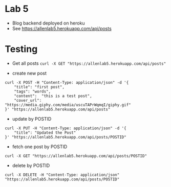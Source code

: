 # Lab 5 

* Blog backend deployed on heroku 
* See https://allenlab5.herokuapp.com/api/posts

# Testing

* Get all posts
  `curl -X GET "https://allenlab5.herokuapp.com/api/posts"` 

* create new post
```
curl -X POST -H "Content-Type: application/json" -d '{
    "title": "first post",
    "tags": "words",
    "content":  "this is a test post",
    "cover_url": "https://media.giphy.com/media/uscuTAPrWqmqI/giphy.gif"
}' "https://allenlab5.herokuapp.com/api/posts"
```

* update by POSTID
```
curl -X PUT -H "Content-Type: application/json" -d '{
    "title": "Updated the Post"
}' "https://allenlab5.herokuapp.com/api/posts/POSTID"
```

* fetch one post by POSTID
```
curl -X GET "https://allenlab5.herokuapp.com/api/posts/POSTID"
```

*  delete by POSTID
```
curl -X DELETE -H "Content-Type: application/json" "https://allenlab5.herokuapp.com/api/posts/POSTID"
```


